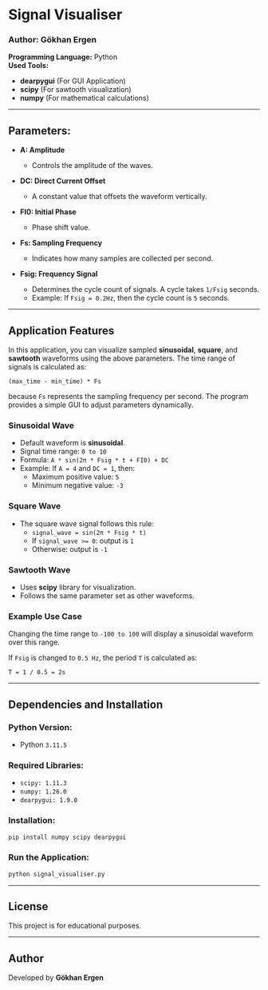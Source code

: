 # Signal Visualiser

### Author: Gökhan Ergen  
**Programming Language:** Python  
**Used Tools:**
- **dearpygui** (For GUI Application)
- **scipy** (For sawtooth visualization)
- **numpy** (For mathematical calculations)

---

## Parameters:

- **A: Amplitude**
  - Controls the amplitude of the waves.

- **DC: Direct Current Offset**
  - A constant value that offsets the waveform vertically.

- **FI0: Initial Phase**
  - Phase shift value.

- **Fs: Sampling Frequency**
  - Indicates how many samples are collected per second.

- **Fsig: Frequency Signal**
  - Determines the cycle count of signals. A cycle takes `1/Fsig` seconds.  
  - Example: If `Fsig = 0.2Hz`, then the cycle count is `5` seconds.

---

## Application Features

In this application, you can visualize sampled **sinusoidal**, **square**, and **sawtooth** waveforms using the above parameters. The time range of signals is calculated as:
  
`(max_time - min_time) * Fs`
  
because `Fs` represents the sampling frequency per second. The program provides a simple GUI to adjust parameters dynamically.

### **Sinusoidal Wave**
- Default waveform is **sinusoidal**.
- Signal time range: `0 to 10`
- Formula: `A * sin(2π * Fsig * t + FI0) + DC`
- Example: If `A = 4` and `DC = 1`, then:
  - Maximum positive value: `5`
  - Minimum negative value: `-3`

### **Square Wave**
- The square wave signal follows this rule:
  - `signal_wave = sin(2π * Fsig * t)`
  - If `signal_wave >= 0`: output is `1`
  - Otherwise: output is `-1`

### **Sawtooth Wave**
- Uses **scipy** library for visualization.
- Follows the same parameter set as other waveforms.

### **Example Use Case**
Changing the time range to `-100 to 100` will display a sinusoidal waveform over this range.

If `Fsig` is changed to `0.5 Hz`, the period `T` is calculated as:

`T = 1 / 0.5 = 2s`

---

## **Dependencies and Installation**

### **Python Version:**
- Python `3.11.5`

### **Required Libraries:**
- `scipy: 1.11.3`
- `numpy: 1.26.0`
- `dearpygui: 1.9.0`

### **Installation:**
```bash
pip install numpy scipy dearpygui
```

### **Run the Application:**
```bash
python signal_visualiser.py
```

---

## **License**
This project is for educational purposes.

---

## **Author**
Developed by **Gökhan Ergen**

